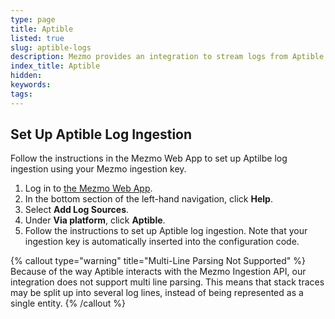 ```yaml
---
type: page
title: Aptible
listed: true
slug: aptible-logs
description: Mezmo provides an integration to stream logs from Aptible, and options to enter hostnames, tags, and apps to distinguish your Aptible logs from logs from other sources.
index_title: Aptible
hidden: 
keywords: 
tags: 
---
```


## Set Up Aptible Log Ingestion

Follow the instructions in the Mezmo Web App to set up Aptilbe log ingestion using your Mezmo ingestion key.

1. Log in to [the Mezmo Web App](https://app.Mezmo.com/account/signin).
2. In the bottom section of the left-hand navigation, click **Help**.
3. Select **Add Log Sources**. 
4. Under **Via platform**, click **Aptible**.
5. Follow the instructions to set up Aptible log ingestion.
Note that your ingestion key is automatically inserted into the configuration code.

{% callout type="warning" title="Multi-Line Parsing Not Supported" %}
Because of the way Aptible interacts with the Mezmo Ingestion API, our integration does not support multi line parsing. This means that stack traces may be split up into several log lines, instead of being represented as a single entity.
{% /callout %}